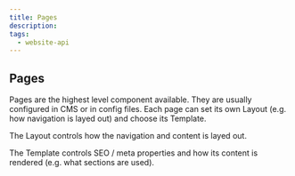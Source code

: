 ```yaml
---
title: Pages
description:
tags:
  - website-api
---
```


<!-- CODE IMPORTS -->

<!-- END CODE IMPORTS -->

<DocHeader props={props}/>

## Pages

Pages are the highest level component available. They are usually configured in
CMS or in config files. Each page can set its own Layout (e.g. how navigation is
layed out) and choose its Template.

The Layout controls how the navigation and content is layed out.

The Template controls SEO / meta properties and how its content is rendered
(e.g. what sections are used).
